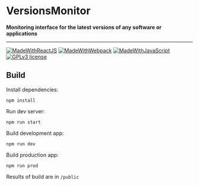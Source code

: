 # VersionsMonitor

**Monitoring interface for the latest versions of any software or applications**

***

[![MadeWithReactJS](https://img.shields.io/badge/made_with-ReactJS-323330?style=for-the-badge&logo=React)](https://reactjs.org/)
[![MadeWithWebpack](https://img.shields.io/badge/made_with-Webpack-323330?style=for-the-badge&logo=webpack)](https://webpack.js.org/)
[![MadeWithJavaScript](https://img.shields.io/badge/made_with-JavaScript-323330?style=for-the-badge&logo=Javascript)](https://developer.mozilla.org/en-US/docs/Web/JavaScript)
[![GPLv3 license](https://img.shields.io/badge/License-GPLv3-blue.svg?style=for-the-badge)](http://perso.crans.org/besson/LICENSE.html)

## Build

Install dependencies:

```shell
npm install
```

Run dev server:

```shell
npm run start
```

Build development app:

```shell
npm run dev
```

Build production app:

```shell
npm run prod
```

Results of build are in `/public`
